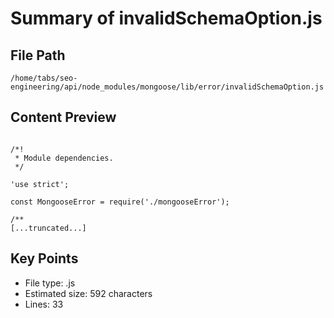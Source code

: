 # Summary of invalidSchemaOption.js
  
## File Path
`/home/tabs/seo-engineering/api/node_modules/mongoose/lib/error/invalidSchemaOption.js`

## Content Preview
```

/*!
 * Module dependencies.
 */

'use strict';

const MongooseError = require('./mongooseError');

/**
[...truncated...]
```

## Key Points
- File type: .js
- Estimated size: 592 characters
- Lines: 33
